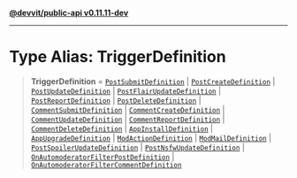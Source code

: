[**@devvit/public-api v0.11.11-dev**](../README.md)

---

# Type Alias: TriggerDefinition

> **TriggerDefinition** = [`PostSubmitDefinition`](PostSubmitDefinition.md) \| [`PostCreateDefinition`](PostCreateDefinition.md) \| [`PostUpdateDefinition`](PostUpdateDefinition.md) \| [`PostFlairUpdateDefinition`](PostFlairUpdateDefinition.md) \| [`PostReportDefinition`](PostReportDefinition.md) \| [`PostDeleteDefinition`](PostDeleteDefinition.md) \| [`CommentSubmitDefinition`](CommentSubmitDefinition.md) \| [`CommentCreateDefinition`](CommentCreateDefinition.md) \| [`CommentUpdateDefinition`](CommentUpdateDefinition.md) \| [`CommentReportDefinition`](CommentReportDefinition.md) \| [`CommentDeleteDefinition`](CommentDeleteDefinition.md) \| [`AppInstallDefinition`](AppInstallDefinition.md) \| [`AppUpgradeDefinition`](AppUpgradeDefinition.md) \| [`ModActionDefinition`](ModActionDefinition.md) \| [`ModMailDefinition`](ModMailDefinition.md) \| [`PostSpoilerUpdateDefinition`](PostSpoilerUpdateDefinition.md) \| [`PostNsfwUpdateDefinition`](PostNsfwUpdateDefinition.md) \| [`OnAutomoderatorFilterPostDefinition`](OnAutomoderatorFilterPostDefinition.md) \| [`OnAutomoderatorFilterCommentDefinition`](OnAutomoderatorFilterCommentDefinition.md)
